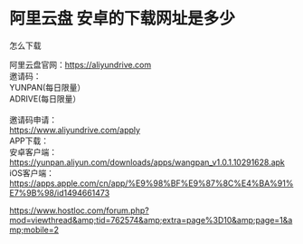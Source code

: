 # 阿里云盘 安卓的下载网址是多少


怎么下载

阿里云盘官网：https://aliyundrive.com<br />
邀请码：<br />
YUNPAN(每日限量）<br />
ADRIVE(每日限量）<br />
<br />
邀请码申请：<br />
https://www.aliyundrive.com/apply<br />
APP下载：<br />
安卓客户端：<br />
https://yunpan.aliyun.com/downloads/apps/wangpan_v1.0.1.10291628.apk<br />
iOS客户端：<br />
https://apps.apple.com/cn/app/%E9%98%BF%E9%87%8C%E4%BA%91%E7%9B%98/id1494661473

https://www.hostloc.com/forum.php?mod=viewthread&amp;tid=762574&amp;extra=page%3D10&amp;page=1&amp;mobile=2
